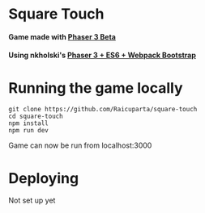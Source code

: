 # Square Touch
#### Game made with [Phaser 3 Beta](https://github.com/photonstorm/phaser/tree/master/v3)
#### Using nkholski's [Phaser 3 + ES6 + Webpack Bootstrap](https://github.com/nkholski/phaser3-es6-webpack)

# Running the game locally

```git clone https://github.com/Raicuparta/square-touch```  
```cd square-touch```  
```npm install```  
```npm run dev```  

Game can now be run from localhost:3000

# Deploying

Not set up yet
